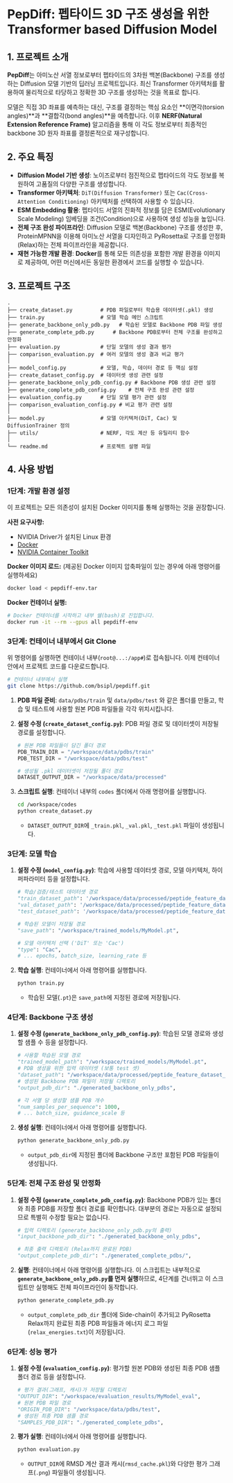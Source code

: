 # PepDiff: 펩타이드 3D 구조 생성을 위한 Transformer based Diffusion Model

## 1. 프로젝트 소개

**PepDiff**는 아미노산 서열 정보로부터 펩타이드의 3차원 백본(Backbone) 구조를 생성하는 Diffusion 모델 기반의 딥러닝 프로젝트입니다. 최신 Transformer 아키텍처를 활용하여 물리적으로 타당하고 정확한 3D 구조를 생성하는 것을 목표로 합니다.

모델은 직접 3D 좌표를 예측하는 대신, 구조를 결정하는 핵심 요소인 **이면각(torsion angles)**과 **결합각(bond angles)**을 예측합니다. 이후 **NERF(Natural Extension Reference Frame)** 알고리즘을 통해 이 각도 정보로부터 최종적인 backbone 3D 원자 좌표를 결정론적으로 재구성합니다.

## 2. 주요 특징

-   **Diffusion Model 기반 생성**: 노이즈로부터 점진적으로 펩타이드의 각도 정보를 복원하여 고품질의 다양한 구조를 생성합니다.
-   **Transformer 아키텍처**: `DiT(Diffusion Transformer)` 또는 `Cac(Cross-Attention Conditioning)` 아키텍처를 선택하여 사용할 수 있습니다.
-   **ESM Embedding 활용**: 펩타이드 서열의 진화적 정보를 담은 ESM(Evolutionary Scale Modeling) 임베딩을 조건(Condition)으로 사용하여 생성 성능을 높입니다.
-   **전체 구조 완성 파이프라인**: Diffusion 모델로 백본(Backbone) 구조를 생성한 후, ProteinMPNN을 이용해 아미노산 서열을 디자인하고 PyRosetta로 구조를 안정화(Relax)하는 전체 파이프라인을 제공합니다.
-   **재현 가능한 개발 환경**: **Docker**를 통해 모든 의존성을 포함한 개발 환경을 이미지로 제공하여, 어떤 머신에서든 동일한 환경에서 코드를 실행할 수 있습니다.

## 3. 프로젝트 구조

```
.
├── create_dataset.py         # PDB 파일로부터 학습용 데이터셋(.pkl) 생성
├── train.py                  # 모델 학습 메인 스크립트
├── generate_backbone_only_pdb.py   # 학습된 모델로 Backbone PDB 파일 생성
├── generate_complete_pdb.py      # Backbone PDB로부터 전체 구조를 완성하고 안정화
├── evaluation.py             # 단일 모델의 생성 결과 평가
├── comparison_evaluation.py  # 여러 모델의 생성 결과 비교 평가
│
├── model_config.py           # 모델, 학습, 데이터 경로 등 핵심 설정
├── create_dataset_config.py  # 데이터셋 생성 관련 설정
├── generate_backbone_only_pdb_config.py # Backbone PDB 생성 관련 설정
├── generate_complete_pdb_config.py    # 전체 구조 완성 관련 설정
├── evaluation_config.py      # 단일 모델 평가 관련 설정
├── comparison_evaluation_config.py # 비교 평가 관련 설정
│
├── model.py                  # 모델 아키텍처(DiT, Cac) 및 DiffusionTrainer 정의
├── utils/                    # NERF, 각도 계산 등 유틸리티 함수
│
└── readme.md                 # 프로젝트 설명 파일
```

## 4. 사용 방법

### 1단계: 개발 환경 설정

이 프로젝트는 모든 의존성이 설치된 Docker 이미지를 통해 실행하는 것을 권장합니다.

**사전 요구사항:**
-   NVIDIA Driver가 설치된 Linux 환경
-   [Docker](https://docs.docker.com/engine/install/)
-   [NVIDIA Container Toolkit](https://docs.nvidia.com/datacenter/cloud-native/container-toolkit/latest/install-guide.html)

**Docker 이미지 로드:**
(제공된 Docker 이미지 압축파일이 있는 경우에 아래 명령어를 실행하세요)
```bash
docker load < pepdiff-env.tar
```

**Docker 컨테이너 실행:**
```bash
# Docker 컨테이너를 시작하고 내부 쉘(bash)로 진입합니다.
docker run -it --rm --gpus all pepdiff-env
```

### 3단계: 컨테이너 내부에서 Git Clone
위 명령어를 실행하면 컨테이너 내부(`root@...:/app#`)로 접속됩니다. 이제 컨테이너 안에서 프로젝트 코드를 다운로드합니다.
```bash
# 컨테이너 내부에서 실행
git clone https://github.com/bsipl/pepdiff.git

```


1.  **PDB 파일 준비**: `data/pdbs/train` 및 `data/pdbs/test` 와 같은 폴더를 만들고, 학습 및 테스트에 사용할 원본 PDB 파일들을 각각 위치시킵니다.

2.  **설정 수정 (`create_dataset_config.py`)**: PDB 파일 경로 및 데이터셋이 저장될 경로를 설정합니다.
    ```python
    # 원본 PDB 파일들이 담긴 폴더 경로
    PDB_TRAIN_DIR = "/workspace/data/pdbs/train"
    PDB_TEST_DIR = "/workspace/data/pdbs/test"

    # 생성될 .pkl 데이터셋이 저장될 폴더 경로
    DATASET_OUTPUT_DIR = "/workspace/data/processed"
    ```

3.  **스크립트 실행**: 컨테이너 내부의 `codes` 폴더에서 아래 명령어를 실행합니다.
    ```bash
    cd /workspace/codes
    python create_dataset.py
    ```
    -   `DATASET_OUTPUT_DIR`에 `_train.pkl`, `_val.pkl`, `_test.pkl` 파일이 생성됩니다.

### 3단계: 모델 학습

1.  **설정 수정 (`model_config.py`)**: 학습에 사용할 데이터셋 경로, 모델 아키텍처, 하이퍼파라미터 등을 설정합니다.
    ```python
    # 학습/검증/테스트 데이터셋 경로
    "train_dataset_path": '/workspace/data/processed/peptide_feature_dataset_train.pkl',
    "val_dataset_path": '/workspace/data/processed/peptide_feature_dataset_val.pkl',
    "test_dataset_path": '/workspace/data/processed/peptide_feature_dataset_test.pkl',

    # 학습된 모델이 저장될 경로
    "save_path": "/workspace/trained_models/MyModel.pt",

    # 모델 아키텍처 선택 ('DiT' 또는 'Cac')
    "type": "Cac",
    # ... epochs, batch_size, learning_rate 등
    ```

2.  **학습 실행**: 컨테이너에서 아래 명령어를 실행합니다.
    ```bash
    python train.py
    ```
    -   학습된 모델(`.pt`)은 `save_path`에 지정된 경로에 저장됩니다.

### 4단계: Backbone 구조 생성

1.  **설정 수정 (`generate_backbone_only_pdb_config.py`)**: 학습된 모델 경로와 생성할 샘플 수 등을 설정합니다.
    ```python
    # 사용할 학습된 모델 경로
    "trained_model_path": "/workspace/trained_models/MyModel.pt",
    # PDB 생성을 위한 입력 데이터셋 (보통 test 셋)
    "dataset_path": "/workspace/data/processed/peptide_feature_dataset_test.pkl",
    # 생성된 Backbone PDB 파일이 저장될 디렉토리
    "output_pdb_dir": "./generated_backbone_only_pdbs",
    
    # 각 서열 당 생성할 샘플 PDB 개수
    "num_samples_per_sequence": 1000, 
    # ... batch_size, guidance_scale 등
    ```

2.  **생성 실행**: 컨테이너에서 아래 명령어를 실행합니다.
    ```bash
    python generate_backbone_only_pdb.py
    ```
    -   `output_pdb_dir`에 지정된 폴더에 Backbone 구조만 포함된 PDB 파일들이 생성됩니다.

### 5단계: 전체 구조 완성 및 안정화

1.  **설정 수정 (`generate_complete_pdb_config.py`)**: Backbone PDB가 있는 폴더와 최종 PDB를 저장할 폴더 경로를 확인합니다. 대부분의 경로는 자동으로 설정되므로 특별히 수정할 필요는 없습니다.
    ```python
    # 입력 디렉토리 (generate_backbone_only_pdb.py의 출력)
    "input_backbone_pdb_dir": "./generated_backbone_only_pdbs",

    # 최종 출력 디렉토리 (Relax까지 완료된 PDB)
    "output_complete_pdb_dir": "./generated_complete_pdbs/",
    ```

2.  **실행**: 컨테이너에서 아래 명령어를 실행합니다. 이 스크립트는 내부적으로 **`generate_backbone_only_pdb.py`를 먼저 실행**하므로, 4단계를 건너뛰고 이 스크립트만 실행해도 전체 파이프라인이 동작합니다.
    ```bash
    python generate_complete_pdb.py
    ```
    -   `output_complete_pdb_dir` 폴더에 Side-chain이 추가되고 PyRosetta Relax까지 완료된 최종 PDB 파일들과 에너지 로그 파일(`relax_energies.txt`)이 저장됩니다.

### 6단계: 성능 평가

1.  **설정 수정 (`evaluation_config.py`)**: 평가할 원본 PDB와 생성된 최종 PDB 샘플 폴더 경로 등을 설정합니다.
    ```python
    # 평가 결과(그래프, 캐시)가 저장될 디렉토리
    "OUTPUT_DIR": "/workspace/evaluation_results/MyModel_eval",
    # 원본 PDB 파일 경로
    "ORIGIN_PDB_DIR": "/workspace/data/pdbs/test",
    # 생성된 최종 PDB 샘플 경로
    "SAMPLES_PDB_DIR": "./generated_complete_pdbs",
    ```

2.  **평가 실행**: 컨테이너에서 아래 명령어를 실행합니다.
    ```bash
    python evaluation.py
    ```
    -   `OUTPUT_DIR`에 RMSD 계산 결과 캐시(`rmsd_cache.pkl`)와 다양한 평가 그래프(`.png`) 파일들이 생성됩니다.
